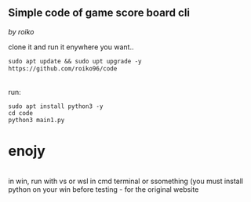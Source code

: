 ## Simple code of game score board cli

*by roiko* 

clone it and run it enywhere you want.. 

```markdown
sudo apt update && sudo upt upgrade -y
https://github.com/roiko96/code
```
<br> run: </br>
```
sudo apt install python3 -y 
cd code
python3 main1.py
```
# enojy
<br> in win, run with vs or wsl in cmd terminal or ssomething (you must install python on your win before testing - for the original website </br>
